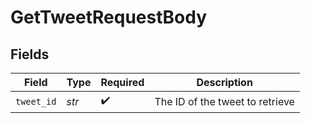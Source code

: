 # GetTweetRequestBody


## Fields

| Field                           | Type                            | Required                        | Description                     |
| ------------------------------- | ------------------------------- | ------------------------------- | ------------------------------- |
| `tweet_id`                      | *str*                           | :heavy_check_mark:              | The ID of the tweet to retrieve |